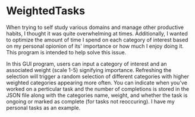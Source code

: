 # WeightedTasks
When trying to self study various domains and manage other productive habits, I thought it was quite overwhelming at times. Additionally, I wanted to optimize the amount of time I spend on each category of interest based on my personal opionion of its' importance or how much I enjoy doing it. This program is intended to help solve this issue.

In this GUI program, users can input a category of interest and an associated weight (scale 1-5) signifying importance. Refreshing the selection will trigger a random selection of different categories with higher weighted categories appearing more often. You can indicate when you've worked on a perticular task and the number of completions is stored in the JSON file along with the categories name, weight, and whether the task is ongoing or marked as complete (for tasks not reoccuring). I have my personal tasks as an example.  

